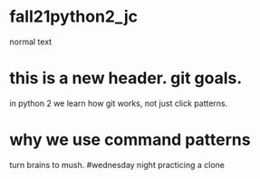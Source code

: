 # fall21python2_jc
normal text 
# this is a new header. git goals.
in python 2 we learn how git works, not just click patterns. 
# why we use command patterns
turn brains to mush. 
#wednesday night
practicing a clone 

